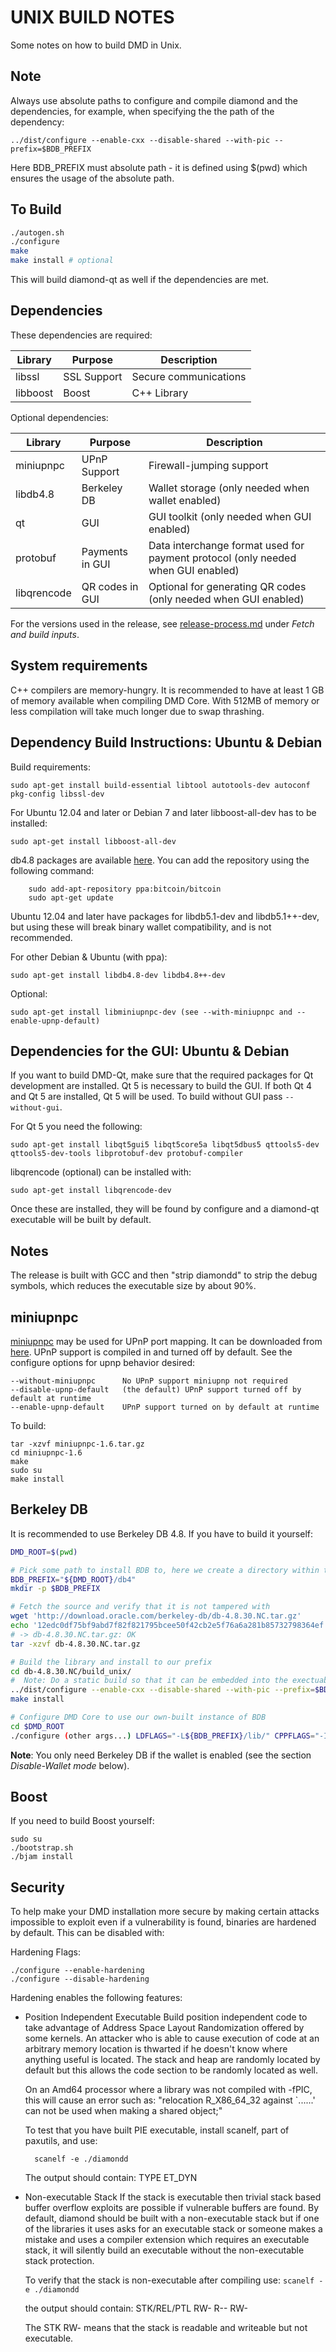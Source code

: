 UNIX BUILD NOTES
====================
Some notes on how to build DMD in Unix.

Note
---------------------
Always use absolute paths to configure and compile diamond and the dependencies,
for example, when specifying the the path of the dependency:

	../dist/configure --enable-cxx --disable-shared --with-pic --prefix=$BDB_PREFIX

Here BDB_PREFIX must absolute path - it is defined using $(pwd) which ensures
the usage of the absolute path.

To Build
---------------------

```bash
./autogen.sh
./configure
make
make install # optional
```

This will build diamond-qt as well if the dependencies are met.

Dependencies
---------------------

These dependencies are required:

 Library     | Purpose          | Description
 ------------|------------------|----------------------
 libssl      | SSL Support      | Secure communications
 libboost    | Boost            | C++ Library

Optional dependencies:

 Library     | Purpose          | Description
 ------------|------------------|----------------------
 miniupnpc   | UPnP Support     | Firewall-jumping support
 libdb4.8    | Berkeley DB      | Wallet storage (only needed when wallet enabled)
 qt          | GUI              | GUI toolkit (only needed when GUI enabled)
 protobuf    | Payments in GUI  | Data interchange format used for payment protocol (only needed when GUI enabled)
 libqrencode | QR codes in GUI  | Optional for generating QR codes (only needed when GUI enabled)

For the versions used in the release, see [release-process.md](release-process.md) under *Fetch and build inputs*.

System requirements
--------------------

C++ compilers are memory-hungry. It is recommended to have at least 1 GB of
memory available when compiling DMD Core. With 512MB of memory or less
compilation will take much longer due to swap thrashing.

Dependency Build Instructions: Ubuntu & Debian
----------------------------------------------
Build requirements:

	sudo apt-get install build-essential libtool autotools-dev autoconf pkg-config libssl-dev

For Ubuntu 12.04 and later or Debian 7 and later libboost-all-dev has to be installed:

	sudo apt-get install libboost-all-dev

 db4.8 packages are available [here](https://launchpad.net/~bitcoin/+archive/bitcoin).
 You can add the repository using the following command:

        sudo add-apt-repository ppa:bitcoin/bitcoin
        sudo apt-get update

 Ubuntu 12.04 and later have packages for libdb5.1-dev and libdb5.1++-dev,
 but using these will break binary wallet compatibility, and is not recommended.

For other Debian & Ubuntu (with ppa):

	sudo apt-get install libdb4.8-dev libdb4.8++-dev

Optional:

	sudo apt-get install libminiupnpc-dev (see --with-miniupnpc and --enable-upnp-default)

Dependencies for the GUI: Ubuntu & Debian
-----------------------------------------

If you want to build DMD-Qt, make sure that the required packages for Qt development
are installed. Qt 5 is necessary to build the GUI.
If both Qt 4 and Qt 5 are installed, Qt 5 will be used.
To build without GUI pass `--without-gui`.

For Qt 5 you need the following:

    sudo apt-get install libqt5gui5 libqt5core5a libqt5dbus5 qttools5-dev qttools5-dev-tools libprotobuf-dev protobuf-compiler

libqrencode (optional) can be installed with:

    sudo apt-get install libqrencode-dev

Once these are installed, they will be found by configure and a diamond-qt executable will be
built by default.

Notes
-----
The release is built with GCC and then "strip diamondd" to strip the debug
symbols, which reduces the executable size by about 90%.


miniupnpc
---------

[miniupnpc](http://miniupnp.free.fr/) may be used for UPnP port mapping.  It can be downloaded from [here](
http://miniupnp.tuxfamily.org/files/).  UPnP support is compiled in and
turned off by default.  See the configure options for upnp behavior desired:

	--without-miniupnpc      No UPnP support miniupnp not required
	--disable-upnp-default   (the default) UPnP support turned off by default at runtime
	--enable-upnp-default    UPnP support turned on by default at runtime

To build:

	tar -xzvf miniupnpc-1.6.tar.gz
	cd miniupnpc-1.6
	make
	sudo su
	make install


Berkeley DB
-----------
It is recommended to use Berkeley DB 4.8. If you have to build it yourself:

```bash
DMD_ROOT=$(pwd)

# Pick some path to install BDB to, here we create a directory within the diamond directory
BDB_PREFIX="${DMD_ROOT}/db4"
mkdir -p $BDB_PREFIX

# Fetch the source and verify that it is not tampered with
wget 'http://download.oracle.com/berkeley-db/db-4.8.30.NC.tar.gz'
echo '12edc0df75bf9abd7f82f821795bcee50f42cb2e5f76a6a281b85732798364ef  db-4.8.30.NC.tar.gz' | sha256sum -c
# -> db-4.8.30.NC.tar.gz: OK
tar -xzvf db-4.8.30.NC.tar.gz

# Build the library and install to our prefix
cd db-4.8.30.NC/build_unix/
#  Note: Do a static build so that it can be embedded into the exectuable, instead of having to find a .so at runtime
../dist/configure --enable-cxx --disable-shared --with-pic --prefix=$BDB_PREFIX
make install

# Configure DMD Core to use our own-built instance of BDB
cd $DMD_ROOT
./configure (other args...) LDFLAGS="-L${BDB_PREFIX}/lib/" CPPFLAGS="-I${BDB_PREFIX}/include/"
```

**Note**: You only need Berkeley DB if the wallet is enabled (see the section *Disable-Wallet mode* below).

Boost
-----
If you need to build Boost yourself:

	sudo su
	./bootstrap.sh
	./bjam install


Security
--------
To help make your DMD installation more secure by making certain attacks impossible to
exploit even if a vulnerability is found, binaries are hardened by default.
This can be disabled with:

Hardening Flags:

	./configure --enable-hardening
	./configure --disable-hardening


Hardening enables the following features:

* Position Independent Executable
    Build position independent code to take advantage of Address Space Layout Randomization
    offered by some kernels. An attacker who is able to cause execution of code at an arbitrary
    memory location is thwarted if he doesn't know where anything useful is located.
    The stack and heap are randomly located by default but this allows the code section to be
    randomly located as well.

    On an Amd64 processor where a library was not compiled with -fPIC, this will cause an error
    such as: "relocation R_X86_64_32 against `......' can not be used when making a shared object;"

    To test that you have built PIE executable, install scanelf, part of paxutils, and use:

    	scanelf -e ./diamondd

    The output should contain:
     TYPE
    ET_DYN

* Non-executable Stack
    If the stack is executable then trivial stack based buffer overflow exploits are possible if
    vulnerable buffers are found. By default, diamond should be built with a non-executable stack
    but if one of the libraries it uses asks for an executable stack or someone makes a mistake
    and uses a compiler extension which requires an executable stack, it will silently build an
    executable without the non-executable stack protection.

    To verify that the stack is non-executable after compiling use:
    `scanelf -e ./diamondd`

    the output should contain:
	STK/REL/PTL
	RW- R-- RW-

    The STK RW- means that the stack is readable and writeable but not executable.
